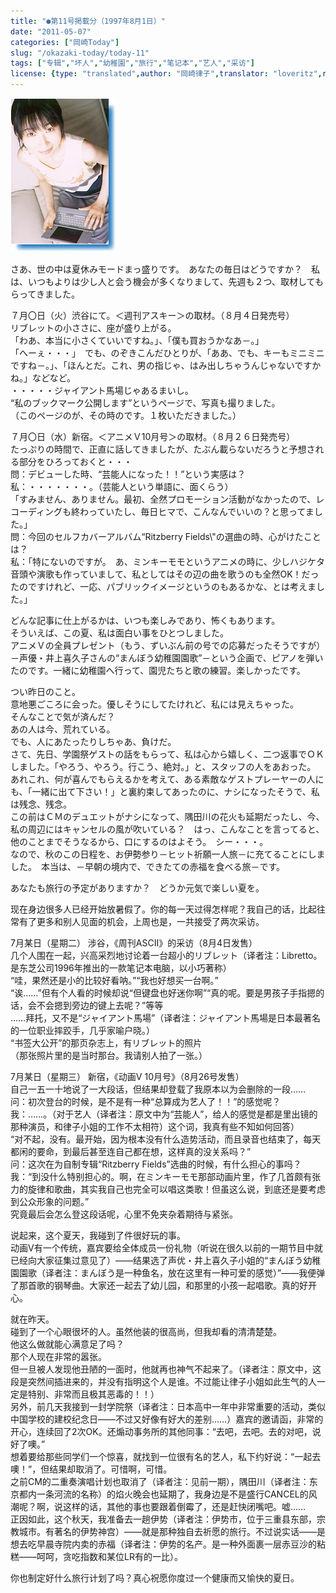 ```yaml
---
title: "●第11号掲載分（1997年8月1日）"
date: "2011-05-07"
categories: ["岡崎Today"]
slug: "/okazaki-today/today-11"
tags: ["专辑","坏人","幼稚園","旅行","笔记本","艺人","采访"]
license: {type: "translated",author: "岡崎律子",translator: "loveritz",reproduced-url: "http://www.ne.jp/asahi/okazaki/book/today/today11.html",reproduced-website: "岡崎律子Book"}
---
```


[![ascii](./images/ascii.jpg)](./images/ascii.jpg)  

  
さあ、世の中は夏休みモードまっ盛りです。　あなたの毎日はどうですか？　私は、いつもよりは少し人と会う機会が多くなりまして、先週も２つ、取材してもらってきました。  

  
７月〇日（火）渋谷にて。＜週刊アスキー＞の取材。（８月４日発売号）  
リブレットの小ささに、座が盛り上がる。  
「わあ、本当に小さくていいですね。」、「僕も買おうかなあ－。」  
「へーぇ・・・」　でも、のぞきこんだひとりが、「ああ、でも、キーもミニミニですね－。」、「ほんとだ。これ、男の指じゃ、はみ出しちゃうんじゃないですかね。」などなど。  
・・・・・ジャイアント馬場じゃあるまいし。  
“私のブックマーク公開します”というページで、写真も撮りました。  
（このページのが、その時のです。１枚いただきました。）  

  
７月〇日（水）新宿。＜アニメＶ10月号＞の取材。（８月２６日発売号）  
たっぷりの時間で、正直に話してきましたが、たぶん載らないだろうと予想される部分をひろっておくと・・・  
問：デビューした時、“芸能人になった！！”という実感は？  
私：・・・・・・・。（芸能人という単語に、面くらう）  
「すみません、ありません。最初、全然プロモーション活動がなかったので、レコーディングも終わっていたし、毎日ヒマで、こんなんでいいの？と思ってました。」  
問：今回のセルフカバーアルバム“Ritzberry Fields\\&quot;の選曲の時、心がけたことは？  
私：「特にないのですが。　あ、ミンキーモモというアニメの時に、少しハジケタ音頭や演歌も作っていまして、私としてはその辺の曲を歌うのも全然OK！だったのですけれど、一応、パブリックイメージというのもあるかな、とは考えました。」  

  
どんな記事に仕上がるかは、いつも楽しみであり、怖くもあります。  
そういえば、この夏、私は面白い事をひとつしました。  
アニメＶの全員プレゼント（もう、ずいぶん前の号での応募だったそうですが）－声優・井上喜久子さんの“まんぼう幼稚園園歌”－という企画で、ピアノを弾いたのです。一緒に幼稚園へ行って、園児たちと歌の練習。楽しかったです。  

  
つい昨日のこと。  
意地悪ごころに会った。優しそうにしてたけれど、私には見えちゃった。  
そんなことで気が済んだ？  
あの人は今、荒れている。  
でも、人にあたったりしちゃあ、負けだ。  
さて、先日、学園祭ゲストの話をもらって、私は心から嬉しく、二つ返事でＯＫしました。「やろう、やろう。行こう、絶対。」と、スタッフの人をあおった。  
あれこれ、何が喜んでもらえるかを考えて、ある素敵なゲストプレーヤーの人にも、「一緒に出て下さい！」と裏約束してあったのに、ナシになったそうで、私は残念、残念。  
この前はＣＭのデュエットがナシになって、隅田川の花火も延期だったし、今、私の周辺にはキャンセルの風が吹いている？　はっ、こんなことを言ってると、他のことまでそうなるから、口にするのはよそう。　シー・・・。  
なので、秋のこの日程を、お伊勢参り－ヒット祈願一人旅－に充てることにしました。　本当は、－早朝の境内で、できたての赤福を食べる旅－です。  

  
あなたも旅行の予定がありますか？　どうか元気で楽しい夏を。  

  
现在身边很多人已经开始放暑假了。你的每一天过得怎样呢？我自己的话，比起往常有了更多和别人见面的机会，上周也是，一共接受了两次采访。  

  
7月某日（星期二） 涉谷，《周刊ASCII》的采访（8月4日发售）  
几个人围在一起，兴高采烈地讨论着一台超小的リブレット（译者注：Libretto。是东芝公司1996年推出的一款笔记本电脑，以小巧著称）  
“哇，果然还是小的比较好看呐。”“我也好想买一台啊。”  
“诶……”但有个人看的时候却说“但键盘也好迷你啊”“真的呢。要是男孩子手指摁的话，会不会摁到旁边的键上去呢？”等等  
……拜托，又不是“ジャイアント馬場”（译者注：ジャイアント馬場是日本最著名的一位职业摔跤手，几乎家喻户晓。）  
“书签大公开”的那页杂志上，有リブレット的照片  
（那张照片里的是当时那台。我请别人拍了一张。）  

  
7月某日（星期三） 新宿，《动画V 10月号》（8月26号发售）  
自己一五一十地说了一大段话，但结果却登载了我原本以为会删除的一段……  
问：初次登台的时候，是不是有一种“总算成为艺人了！！”的感觉呢？  
我：……。（对于艺人（译者注：原文中为“芸能人”，给人的感觉是都是里出镜的那种演员，和律子小姐的工作不太相符）这个词，我真有些不知如何回答）  
“对不起，没有。最开始，因为根本没有什么造势活动，而且录音也结束了，每天都闲的要命，到最后甚至连自己都在想，这样真的没关系吗？”  
问：这次在为自制专辑“Ritzberry Fields”选曲的时候，有什么担心的事吗？  
我：“到没什么特别担心的。啊，在ミンキーモモ那部动画片里，作了几首颇有张力的旋律和歌曲，其实我自己也完全可以唱这类歌！但虽这么说，到底还是要考虑到公众形象的问题。”  
究竟最后会怎么登这段话呢，心里不免夹杂着期待与紧张。  

  
说起来，这个夏天，我碰到了件很好玩的事。  
动画V有一个传统，嘉宾要给全体成员一份礼物（听说在很久以前的一期节目中就已经向大家征集过意见了）――结果选了声优・井上喜久子小姐的“まんぼう幼稚園園歌（译者注：まんぼう是一种鱼名，放在这里有一种可爱的感觉）”――我便弹了那首歌的钢琴曲。大家还一起去了幼儿园，和那里的小孩一起唱歌。真的好开心。  

  
就在昨天。  
碰到了一个心眼很坏的人。虽然他装的很高尚，但我却看的清清楚楚。  
他这么做就能心满意足了吗？  
那个人现在非常的嚣张。  
但一旦被人发现他丑陋的一面时，他就再也神气不起来了。（译者注：原文中，这段是突然间插进来的，并没有指明这个人是谁。不过能让律子小姐如此生气的人一定是特别、非常而且极其恶毒的！！）  
另外，前几天我接到一封学院祭（译者注：日本高中一年中非常重要的活动，类似中国学校的建校纪念日――不过又好像有好大的差别……）嘉宾的邀请函，非常的开心，连续回了2次OK。还煽动事务所的其他同事：“去吧，去吧。去的对吧，说好了噢。”  
想着要给那些同学们一个惊喜，就找到一位很有名的艺人，私下约好说：“一起去噢！”，但结果却取消了。可惜啊，可惜。  
之前CM的二重奏演唱计划也取消了（译者注：见前一期），隅田川（译者注：东京都内一条河流的名称）的焰火晚会也延期了，我身边是不是盛行CANCEL的风潮呢？啊，说这样的话，其他的事也要跟着倒霉了，还是赶快闭嘴吧。嘘……  
正因如此，这个秋天，我准备去一趟伊势（译者注：伊势市，位于三重县东部，宗教城市。有著名的伊势神宫）――就是那种独自去祈愿的旅行。不过说实话――是想去吃早晨寺院内卖的赤福（译者注：伊势的名产。是一种外面裹一层赤豆沙的粘糕――呵呵，贪吃指数和某位LR有的一比）。  

  
你也制定好什么旅行计划了吗？真心祝愿你度过一个健康而又愉快的夏日。

